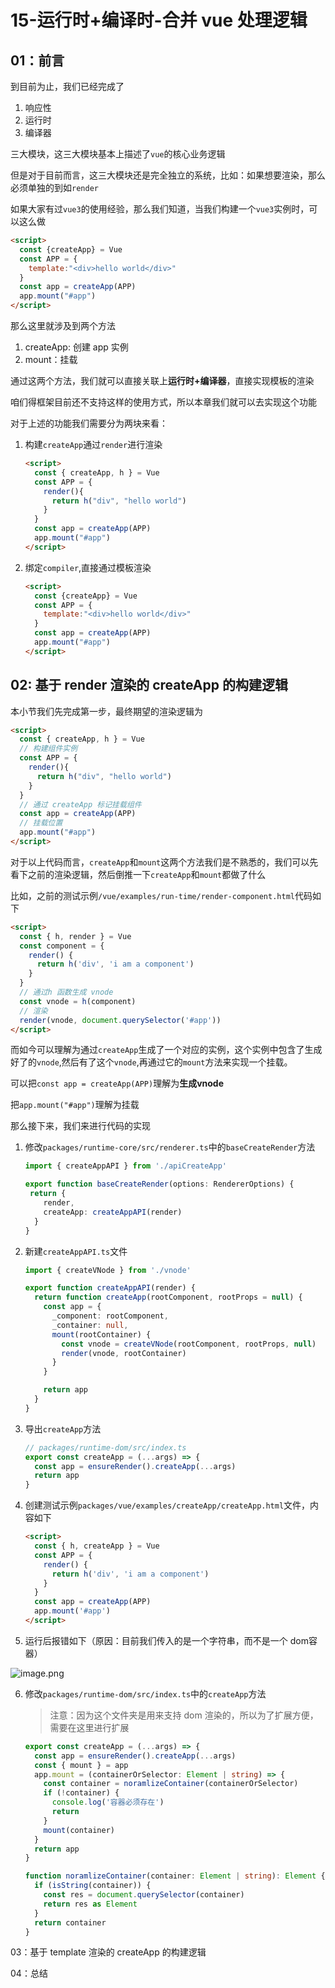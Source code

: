 # 15-运行时+编译时-合并 vue 处理逻辑

## 01：前言

到目前为止，我们已经完成了

1. 响应性
2. 运行时
3. 编译器

三大模块，这三大模块基本上描述了`vue`的核心业务逻辑

但是对于目前而言，这三大模块还是完全独立的系统，比如：如果想要渲染，那么必须单独的到如`render`

如果大家有过`vue3`的使用经验，那么我们知道，当我们构建一个`vue3`实例时，可以这么做

```html
<script>
  const {createApp} = Vue
  const APP = {
    template:"<div>hello world</div>"
  }
  const app = createApp(APP)
  app.mount("#app")
</script>
```

那么这里就涉及到两个方法

1. createApp: 创建 app 实例
2. mount：挂载

通过这两个方法，我们就可以直接关联上**运行时+编译器**，直接实现模板的渲染

咱们得框架目前还不支持这样的使用方式，所以本章我们就可以去实现这个功能

对于上述的功能我们需要分为两块来看：

1. 构建`createApp`通过`render`进行渲染

   ```html
   <script>
     const { createApp, h } = Vue
     const APP = {
       render(){
         return h("div", "hello world")
       }
     }
     const app = createApp(APP)
     app.mount("#app")
   </script>
   ```

2. 绑定`compiler`,直接通过模板渲染

   ```html
   <script>
     const {createApp} = Vue
     const APP = {
       template:"<div>hello world</div>"
     }
     const app = createApp(APP)
     app.mount("#app")
   </script>
   ```

## 02: 基于 render 渲染的 createApp 的构建逻辑

本小节我们先完成第一步，最终期望的渲染逻辑为

```html
<script>
  const { createApp, h } = Vue
  // 构建组件实例
  const APP = {
    render(){
      return h("div", "hello world")
    }
  }
  // 通过 createApp 标记挂载组件
  const app = createApp(APP)
  // 挂载位置
  app.mount("#app")
</script>
```

对于以上代码而言，`createApp`和`mount`这两个方法我们是不熟悉的，我们可以先看下之前的渲染逻辑，然后倒推一下`createApp`和`mount`都做了什么

比如，之前的测试示例`/vue/examples/run-time/render-component.html`代码如下

```html
<script>
  const { h, render } = Vue
  const component = {
    render() {
      return h('div', 'i am a component')
    }
  }
  // 通过h 函数生成 vnode
  const vnode = h(component)
  // 渲染
  render(vnode, document.querySelector('#app'))
</script>
```

而如今可以理解为通过`createApp`生成了一个对应的实例，这个实例中包含了生成好了的`vnode`,然后有了这个`vnode`,再通过它的`mount`方法来实现一个挂载。

可以把`const app = createApp(APP)`理解为**生成vnode**

把`app.mount("#app")`理解为挂载

那么接下来，我们来进行代码的实现

1. 修改`packages/runtime-core/src/renderer.ts`中的`baseCreateRender`方法

   ```typescript
   import { createAppAPI } from './apiCreateApp'
   
   export function baseCreateRender(options: RendererOptions) {
    return {
       render,
       createApp: createAppAPI(render)
     }
   }
   ```

2. 新建`createAppAPI.ts`文件

   ```typescript
   import { createVNode } from './vnode'
   
   export function createAppAPI(render) {
     return function createApp(rootComponent, rootProps = null) {
       const app = {
         _component: rootComponent,
         _container: null,
         mount(rootContainer) {
           const vnode = createVNode(rootComponent, rootProps, null)
           render(vnode, rootContainer)
         }
       }
   
       return app
     }
   }
   ```

3. 导出`createApp`方法

   ```typescript
   // packages/runtime-dom/src/index.ts
   export const createApp = (...args) => {
     const app = ensureRender().createApp(...args)
     return app
   }
   ```

4. 创建测试示例`packages/vue/examples/createApp/createApp.html`文件，内容如下

   ```html
   <script>
     const { h, createApp } = Vue
     const APP = {
       render() {
         return h('div', 'i am a component')
       }
     }
     const app = createApp(APP)
     app.mount('#app')
   </script>
   ```

5. 运行后报错如下（原因：目前我们传入的是一个字符串，而不是一个 dom容器）

![image.png](https://p9-juejin.byteimg.com/tos-cn-i-k3u1fbpfcp/8bf1b582a779472288b6286b12ff5bdc~tplv-k3u1fbpfcp-watermark.image?)

6. 修改`packages/runtime-dom/src/index.ts`中的`createApp`方法

   > 注意：因为这个文件夹是用来支持 dom 渲染的，所以为了扩展方便，需要在这里进行扩展

   ```typescript
   export const createApp = (...args) => {
     const app = ensureRender().createApp(...args)
     const { mount } = app
     app.mount = (containerOrSelector: Element | string) => {
       const container = noramlizeContainer(containerOrSelector)
       if (!container) {
         console.log('容器必须存在')
         return
       }
       mount(container)
     }
     return app
   }
   
   function noramlizeContainer(container: Element | string): Element {
     if (isString(container)) {
       const res = document.querySelector(container)
       return res as Element
     }
     return container
   }
   ```

   



03：基于 template 渲染的 createApp 的构建逻辑



04：总结

 















